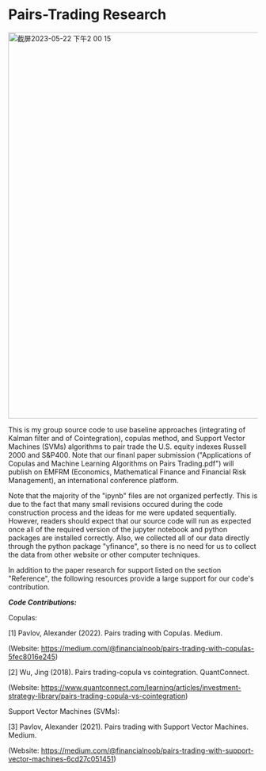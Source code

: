 # Pairs-Trading Research

<img width="779" alt="截屏2023-05-22 下午2 00 15" src="https://github.com/jh6208/Pairs-Trading-Research/assets/122949623/ca08cbc6-670b-4ee0-afd6-852c325d008e">


This is my group source code to use baseline approaches (integrating of Kalman filter and of Cointegration), copulas method, and Support Vector Machines (SVMs) algorithms to pair trade the U.S. equity indexes Russell 2000 and S&P400. Note that our finanl paper submission ("Applications of
Copulas and Machine Learning Algorithms on Pairs Trading.pdf") will publish on EMFRM (Economics, Mathematical Finance and Financial Risk Management), an international conference platform.

Note that the majority of the "ipynb" files are not organized perfectly. This is due to the fact that many small revisions occured during the 
code construction process and the ideas for me were updated sequentially. However, readers should expect that our source code will run as expected
once all of the required version of the jupyter notebook and python packages are installed correctly. Also, we collected all of our data directly
through the python package "yfinance", so there is no need for us to collect the data from other website or other computer techniques.

In addition to the paper research for support listed on the section "Reference",  the following resources provide a large support for our code's contribution.

***Code Contributions:***

Copulas:

[1] Pavlov, Alexander (2022). Pairs trading with Copulas. Medium.

(Website: https://medium.com/@financialnoob/pairs-trading-with-copulas-5fec8016e245)

[2] Wu, Jing (2018). Pairs trading-copula vs cointegration. QuantConnect.

(Website: https://www.quantconnect.com/learning/articles/investment-strategy-library/pairs-trading-copula-vs-cointegration)

Support Vector Machines (SVMs):

[3] Pavlov, Alexander (2021). Pairs trading with Support Vector Machines. Medium.

(Website: https://medium.com/@financialnoob/pairs-trading-with-support-vector-machines-6cd27c051451)

